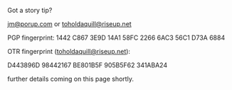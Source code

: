 Got a story tip?

jm@porup.com or toholdaquill@riseup.net

PGP fingerprint: 1442 C867 3E9D 14A1 58FC 2266 6AC3 56C1 D73A 6884

OTR fingerprint (toholdaquill@riseup.net):

D443896D 98442167 BE801B5F 905B5F62 341ABA24

further details coming on this page shortly.
